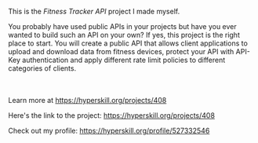This is the *Fitness Tracker API* project I made myself.


<p>You probably have used public APIs in your projects but have you ever wanted to build such an API on your own? If yes, this project is the right place to start. You will create a public API that allows client applications to upload and download data from fitness devices, protect your API with API-Key authentication and apply different rate limit policies to different categories of clients.</p><br/><br/>Learn more at <a href="https://hyperskill.org/projects/408?utm_source=ide&utm_medium=ide&utm_campaign=ide&utm_content=project-card">https://hyperskill.org/projects/408</a>

Here's the link to the project: https://hyperskill.org/projects/408

Check out my profile: https://hyperskill.org/profile/527332546